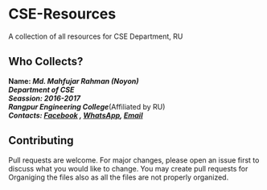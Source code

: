 # CSE-Resources #

A collection of all resources for CSE Department, RU

## Who Collects?
**Name: _Md. Mahfujar Rahman (Noyon)_** <br> 
***Department of CSE*** <br> 
***Seassion: 2016-2017*** <br> 
***Rangpur Engineering College***(Affiliated by RU)<br>
***Contacts: [Facebook](https://www.facebook.com/rahman.mahfujar/) , [WhatsApp](https://wa.me/+8801747430802), [Email](mailto:mdmahfujarrahmannoyon09@gmail.com)***

## Contributing
Pull requests are welcome. For major changes, please open an issue first to discuss what you would like to change. You may create pull requests for Organiging the files also as all the files are not properly organized.

